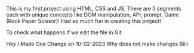 This is my first project using HTML, CSS and JS. 
There are 5 segments each with unique concepts like DOM manipulation, API, prompt, Game (Rock Paper Scissor)!
Had so much fun in creating this project!

To check what happens if we edit the file in Git 

Hey I Made One Change on 10-02-2023
Why does not make changes
Biiii